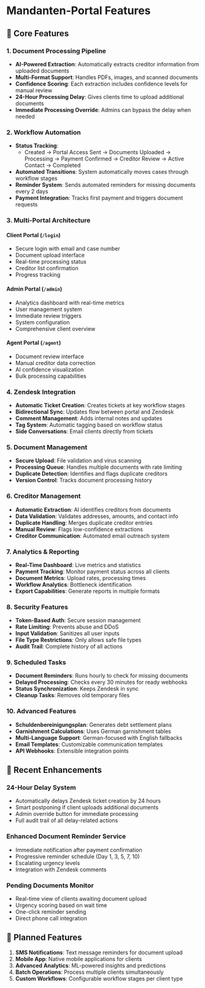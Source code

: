 # Mandanten-Portal Features

## 🎯 Core Features

### 1. Document Processing Pipeline
- **AI-Powered Extraction**: Automatically extracts creditor information from uploaded documents
- **Multi-Format Support**: Handles PDFs, images, and scanned documents
- **Confidence Scoring**: Each extraction includes confidence levels for manual review
- **24-Hour Processing Delay**: Gives clients time to upload additional documents
- **Immediate Processing Override**: Admins can bypass the delay when needed

### 2. Workflow Automation
- **Status Tracking**: 
  - Created → Portal Access Sent → Documents Uploaded → Processing → Payment Confirmed → Creditor Review → Active Contact → Completed
- **Automated Transitions**: System automatically moves cases through workflow stages
- **Reminder System**: Sends automated reminders for missing documents every 2 days
- **Payment Integration**: Tracks first payment and triggers document requests

### 3. Multi-Portal Architecture

#### Client Portal (`/login`)
- Secure login with email and case number
- Document upload interface
- Real-time processing status
- Creditor list confirmation
- Progress tracking

#### Admin Portal (`/admin`)
- Analytics dashboard with real-time metrics
- User management system
- Immediate review triggers
- System configuration
- Comprehensive client overview

#### Agent Portal (`/agent`)
- Document review interface
- Manual creditor data correction
- AI confidence visualization
- Bulk processing capabilities

### 4. Zendesk Integration
- **Automatic Ticket Creation**: Creates tickets at key workflow stages
- **Bidirectional Sync**: Updates flow between portal and Zendesk
- **Comment Management**: Adds internal notes and updates
- **Tag System**: Automatic tagging based on workflow status
- **Side Conversations**: Email clients directly from tickets

### 5. Document Management
- **Secure Upload**: File validation and virus scanning
- **Processing Queue**: Handles multiple documents with rate limiting
- **Duplicate Detection**: Identifies and flags duplicate creditors
- **Version Control**: Tracks document processing history

### 6. Creditor Management
- **Automatic Extraction**: AI identifies creditors from documents
- **Data Validation**: Validates addresses, amounts, and contact info
- **Duplicate Handling**: Merges duplicate creditor entries
- **Manual Review**: Flags low-confidence extractions
- **Creditor Communication**: Automated email outreach system

### 7. Analytics & Reporting
- **Real-Time Dashboard**: Live metrics and statistics
- **Payment Tracking**: Monitor payment status across all clients
- **Document Metrics**: Upload rates, processing times
- **Workflow Analytics**: Bottleneck identification
- **Export Capabilities**: Generate reports in multiple formats

### 8. Security Features
- **Token-Based Auth**: Secure session management
- **Rate Limiting**: Prevents abuse and DDoS
- **Input Validation**: Sanitizes all user inputs
- **File Type Restrictions**: Only allows safe file types
- **Audit Trail**: Complete history of all actions

### 9. Scheduled Tasks
- **Document Reminders**: Runs hourly to check for missing documents
- **Delayed Processing**: Checks every 30 minutes for ready webhooks
- **Status Synchronization**: Keeps Zendesk in sync
- **Cleanup Tasks**: Removes old temporary files

### 10. Advanced Features
- **Schuldenbereinigungsplan**: Generates debt settlement plans
- **Garnishment Calculations**: Uses German garnishment tables
- **Multi-Language Support**: German-focused with English fallbacks
- **Email Templates**: Customizable communication templates
- **API Webhooks**: Extensible integration points

## 🚀 Recent Enhancements

### 24-Hour Delay System
- Automatically delays Zendesk ticket creation by 24 hours
- Smart postponing if client uploads additional documents
- Admin override button for immediate processing
- Full audit trail of all delay-related actions

### Enhanced Document Reminder Service
- Immediate notification after payment confirmation
- Progressive reminder schedule (Day 1, 3, 5, 7, 10)
- Escalating urgency levels
- Integration with Zendesk comments

### Pending Documents Monitor
- Real-time view of clients awaiting document upload
- Urgency scoring based on wait time
- One-click reminder sending
- Direct phone call integration

## 🔮 Planned Features

1. **SMS Notifications**: Text message reminders for document upload
2. **Mobile App**: Native mobile applications for clients
3. **Advanced Analytics**: ML-powered insights and predictions
4. **Batch Operations**: Process multiple clients simultaneously
5. **Custom Workflows**: Configurable workflow stages per client type